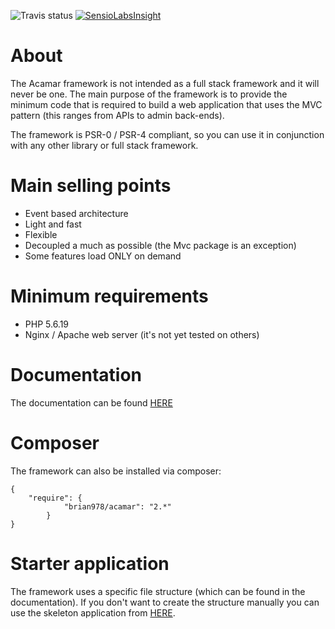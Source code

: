 ![](https://travis-ci.org/brian978/Acamar-Framework.svg?branch=master "Travis status")
[![SensioLabsInsight](https://insight.sensiolabs.com/projects/f7a0d15f-6fa2-4c24-844e-2dad70c2a950/small.png)](https://insight.sensiolabs.com/projects/f7a0d15f-6fa2-4c24-844e-2dad70c2a950)


# About

The Acamar framework is not intended as a full stack framework and it will never be one. The main purpose of the
framework is to provide the minimum code that is required to build a web application that uses the MVC pattern (this
ranges from APIs to admin back-ends).

The framework is PSR-0 / PSR-4 compliant, so you can use it in conjunction with any other library or full stack
framework.

# Main selling points
* Event based architecture
* Light and fast
* Flexible
* Decoupled a much as possible (the Mvc package is an exception)
* Some features load ONLY on demand

# Minimum requirements
* PHP 5.6.19
* Nginx / Apache web server (it's not yet tested on others)

# Documentation

The documentation can be found [HERE](http://acamar.no-ip.biz)

# Composer

The framework can also be installed via composer:

    {
        "require": {
                "brian978/acamar": "2.*"
            }
    }

# Starter application

The framework uses a specific file structure (which can be found in the documentation).
If you don't want to create the structure manually you can use the skeleton application
from [HERE](https://github.com/brian978/Acamar-SkeletonApplication).
